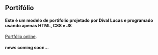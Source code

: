 ## Portifólio

#### Este é um modelo de portifolio projetado por Dival Lucas e programado usando apenas HTML, CSS e JS

[Portfólio online](https://luc5z.github.io).

#### news coming soon...
